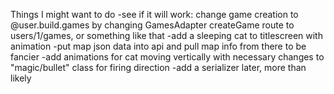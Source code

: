 




Things I might want to do
-see if it will work: change game creation to @user.build.games by changing GamesAdapter createGame route to users/1/games, or something like that
-add a sleeping cat to titlescreen with animation
-put map json data into api and pull map info from there to be fancier
-add animations for cat moving vertically with necessary changes to "magic/bullet" class for firing direction
-add a serializer later, more than likely
